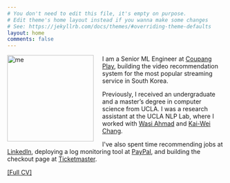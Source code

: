 ```yaml
---
# You don't need to edit this file, it's empty on purpose.
# Edit theme's home layout instead if you wanna make some changes
# See: https://jekyllrb.com/docs/themes/#overriding-theme-defaults
layout: home
comments: false
---
```


<img src="../images/me.jpg" alt="me" style="width:200px; float:left; padding-right:20px;"/>

I am a Senior ML Engineer at [Coupang Play](https://www.coupangplay.com/), building the video recommendation system for the most popular streaming service in South Korea.

Previously, I received an undergraduate and a master’s degree in computer science from UCLA. I was a research assistant at the UCLA NLP Lab, where I worked with [Wasi Ahmad](https://wasiahmad.github.io/) and [Kai-Wei Chang](http://web.cs.ucla.edu/~kwchang/).

I've also spent time recommending jobs at [LinkedIn](https://linkedin.com/), deploying a log monitoring tool at [PayPal](https://www.paypal.com/), and building the checkout page at [Ticketmaster](https://www.ticketmaster.com/).

[[Full CV]](assets/cv.pdf)